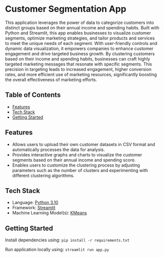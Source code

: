 # Customer Segmentation App
This application leverages the power of data to categorize customers into distinct groups based on their annual income and spending habits. Built with Python and Streamlit, this app enables businesses to visualize customer segments, optimize marketing strategies, and tailor products and services to meet the unique needs of each segment. With user-friendly controls and dynamic data visualization, it empowers companies to enhance customer engagement and drive targeted business growth. By clustering customers based on their income and spending habits, businesses can craft highly targeted marketing messages that resonate with specific segments. This precision in targeting leads to increased engagement, higher conversion rates, and more efficient use of marketing resources, significantly boosting the overall effectiveness of marketing efforts.

## Table of Contents

- [Features](#features)
- [Tech Stack](#tech-stack)
- [Getting Started](#getting-started)

## Features

- Allows users to upload their own customer datasets in CSV format and automatically processes the data for analysis.
- Provides interactive graphs and charts to visualize the customer segments based on their annual income and spending score.
- Enables users to customize the clustering process by adjusting parameters such as the number of clusters and experimenting with different clustering algorithms.

## Tech Stack

- Language: [Python 3.10](https://www.python.org/)
- Framework: [Streamlit](https://streamlit.io/)
- Machine Learning Model(s): [KMeans](https://scikit-learn.org/stable/modules/generated/sklearn.cluster.KMeans)

## Getting Started

Install dependencies using:
```pip install -r requirements.txt```

Run application locally using:
```streamlit run app.py```
